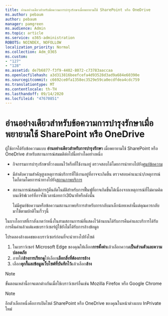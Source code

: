 ```yaml
---
title: อ่านอย่างเดียวสำหรับข้อความการบำรุงรักษาเมื่อพยายามใช้ SharePoint หรือ OneDrive
ms.author: pebaum
author: pebaum
manager: pamgreen
ms.audience: Admin
ms.topic: article
ms.service: o365-administration
ROBOTS: NOINDEX, NOFOLLOW
localization_priority: Normal
ms.collection: Adm_O365
ms.custom:
- "127"
- "128"
ms.assetid: de7b6877-f3f9-4402-8072-c73783aaccaa
ms.openlocfilehash: a3d313816beefcefa4d93528d3ad9a684e60390e
ms.sourcegitcommit: c6692ce0fa1358ec3529e59ca0ecdfdea4cdc759
ms.translationtype: MT
ms.contentlocale: th-TH
ms.lasthandoff: 09/14/2020
ms.locfileid: "47670851"
---
```

# <a name="read-only-for-maintenance-message-when-attempting-to-use-sharepoint-or-onedrive"></a>อ่านอย่างเดียวสำหรับข้อความการบำรุงรักษาเมื่อพยายามใช้ SharePoint หรือ OneDrive

ผู้ใช้อาจได้รับข้อความแบบ **อ่านอย่างเดียวสำหรับการบำรุงรักษา** เมื่อพยายามใช้ SharePoint หรือ OneDrive สำหรับสถานการณ์สมมติต่อไปนี้อย่างใดอย่างหนึ่ง 

-   กิจกรรมการบำรุงรักษาที่วางแผนไว้หรือที่ใช้งานอยู่  ตรวจสอบได้โดยการนำทางไปยัง[ศูนย์ข้อความ](https://portal.office.com/adminportal/home#/messagecenter)
-   มีลำดับความสำคัญสูงเหตุการณ์บริการที่ใช้งานอยู่ที่อาจจะเกิดขึ้น ตรวจสอบคำแนะนำ/เหตุการณ์ใดก็ตามโดยการนำทางไปยัง[สถานภาพบริการ](https://portal.office.com/adminportal/home#/servicehealth)
-   สถานการณ์สมมติการกู้คืนอัตโนมัติสำหรับการฟื้นฟูที่อาจเกิดขึ้นได้เนื่องจากเหตุการณ์ที่ไม่คาดคิดบนเซิร์ฟเวอร์ที่อาจใช้เวลาน้อยกว่า30นาทีหรือดังนั้น 
    
    ไม่มีศูนย์ข้อความหรือข้อความสถานภาพบริการสำหรับการกลับมาเล็กน้อยเหล่านี้แต่คุณควรกลับมาใช้ตามปกติในเร็วๆนี้

ในบางโอกาสที่เราสังเกตว่าหนึ่งในสามสถานการณ์ที่แสดงไว้ด้านบนได้รับการคืนค่าและบริการได้รับการคืนค่าแล้วแต่แคชเบราว์เซอร์ผู้ใช้ยังไม่ได้รับการล้างข้อมูล

โปรดลองล้างแคชของเบราว์เซอร์ก่อนที่จะนำทางไปยังไซต์

1. ในเบราว์เซอร์ Microsoft Edge ของคุณให้เลือก**การตั้งค่า**แล้วเลือกความ**เป็นส่วนตัวและความปลอดภัย**
2. ภายใต้**ล้างการเรียกดู**ให้เลือก**เลือกสิ่งที่ต้องการล้าง**
3. เลือก**คุกกี้และข้อมูลเว็บไซต์ที่บันทึกไว้**แล้วเลือก**ล้าง**

>[!Note] 
> ขั้นตอนเหล่านี้อาจแตกต่างกันเมื่อใช้เบราว์เซอร์อื่นเช่น Mozilla Firefox หรือ Google Chrome

>[!Note] 
> อีกตัวเลือกหนึ่งคือการเปิดไซต์ SharePoint หรือ OneDrive ของคุณในหน้าต่างแบบ InPrivate ใหม่